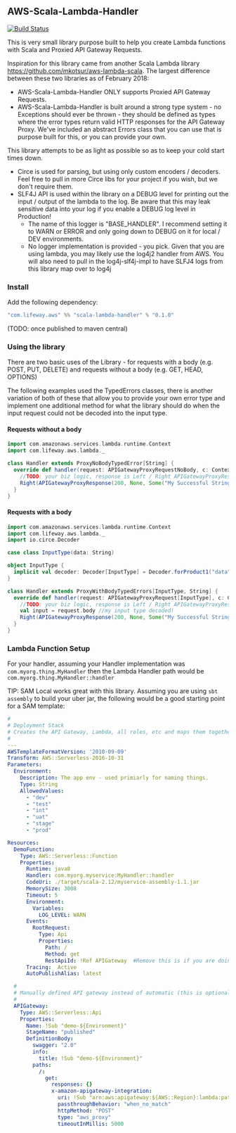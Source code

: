 AWS-Scala-Lambda-Handler
---
[![Build Status](https://travis-ci.org/lifeway/scala-aws-lambda-handler.svg?branch=master)](https://travis-ci.org/lifeway/scala-aws-lambda-handler)

This is very small library purpose built to help you create Lambda functions with Scala and Proxied API Gateway Requests.

Inspiration for this library came from another Scala Lambda library https://github.com/mkotsur/aws-lambda-scala. The largest difference between these two libraries as of February 2018:

* AWS-Scala-Lambda-Handler ONLY supports Proxied API Gateway Requests.
* AWS-Scala-Lambda-Handler is built around a strong type system - no Exceptions should ever be thrown - they should be defined as types where the error types return valid HTTP responses for the API Gateway Proxy. We've included an abstract Errors class that you can use that is purpose built for this, or you can provide your own.

This library attempts to be as light as possible so as to keep your cold start times down.
* Circe is used for parsing, but using only custom encoders / decoders. Feel free to pull in more Circe libs for your project if you wish, but we don't require them.
* SLF4J API is used within the library on a DEBUG level for printing out the input / output of the lambda to the log. Be aware that this may leak sensitive data into your log if you enable a DEBUG log level in Production!
  * The name of this logger is "BASE_HANDLER". I recommend setting it to WARN or ERROR and only going down to DEBUG on it for local / DEV environments.
  * No logger implementation is provided - you pick. Given that you are using lambda, you may likely use the log4j2 handler from AWS. You will also need to pull in the log4j-slf4j-impl to have SLFJ4 logs from this library map over to log4j 

### Install

Add the following dependency:
```scala
"com.lifeway.aws" %% "scala-lambda-handler" % "0.1.0"
```
(TODO: once published to maven central)

### Using the library
There are two basic uses of the Library - for requests with a body (e.g. POST, PUT, DELETE) and requests without a body (e.g. GET, HEAD, OPTIONS)

The following examples used the TypedErrors classes, there is another variation of both of these that allow you to provide your own error type and implement one additional method for what the library should do when the input request could not be decoded into the input type.

#### Requests without a body

```scala
import com.amazonaws.services.lambda.runtime.Context
import com.lifeway.aws.lambda._

class Handler extends ProxyNoBodyTypedError[String] {
  override def handler(request: APIGatewayProxyRequestNoBody, c: Context): Proxy.Response[Errors, String] = {
    //TODO: your biz logic, response is Left / Right APIGatewayProxyResponse of either Errors type or String type.
    Right(APIGatewayProxyResponse(200, None, Some("My Successful String!")))
  }
}
```

#### Requests with a body

```scala
import com.amazonaws.services.lambda.runtime.Context
import com.lifeway.aws.lambda._
import io.circe.Decoder

case class InputType(data: String)

object InputType {
  implicit val decoder: Decoder[InputType] = Decoder.forProduct1("data")(InputType.apply)
}

class Handler extends ProxyWithBodyTypedErrors[InputType, String] {
  override def handler(request: APIGatewayProxyRequest[InputType], c: Context): Proxy.Response[Errors, String] = {
    //TODO: your biz logic, response is Left / Right APIGatewayProxyResponse of either Errors type or String type.
    val input = request.body //my input type decoded!
    Right(APIGatewayProxyResponse(200, None, Some("My Successful String!")))
  }
}
```


### Lambda Function Setup
For your handler, assuming your Handler implementation was `com.myorg.thing.MyHandler` then the Lambda Handler path would be `com.myorg.thing.MyHandler::handler`

TIP: SAM Local works great with this library. Assuming you are using `sbt assembly` to build your uber jar, the following would be a good starting point for a SAM template:

```yaml
#
# Deployment Stack
# Creates the API Gateway, Lambda, all roles, etc and maps them together.
#
---
AWSTemplateFormatVersion: '2010-09-09'
Transform: AWS::Serverless-2016-10-31
Parameters:
  Environment:
    Description: The app env - used primiarly for naming things.
    Type: String
    AllowedValues:
      - "dev"
      - "test"
      - "int"
      - "uat"
      - "stage"
      - "prod"

Resources:
  DemoFunction:
    Type: AWS::Serverless::Function
    Properties:
      Runtime: java8
      Handler: com.myorg.myservice:MyHandler::handler
      CodeUri: ./target/scala-2.12/myservice-assembly-1.1.jar
      MemorySize: 3008
      Timeout: 5
      Environment:
        Variables:
          LOG_LEVEL: WARN
      Events:
        RootRequest:
          Type: Api
          Properties:
            Path: /
            Method: get
            RestApiId: !Ref APIGateway  #Remove this is if you are doing automatic API Gateway setup.
      Tracing:  Active
      AutoPublishAlias: latest

  #
  # Manually defined API gateway instead of automatic (this is optional - based on your needs). You need this to setup authorization, etc on endpoints.
  #
  APIGateway:
    Type: AWS::Serverless::Api
    Properties:
      Name: !Sub "demo-${Environment}"
      StageName: "published"
      DefinitionBody:
        swagger: "2.0"
        info:
          title: !Sub "demo-${Environment}"
        paths:
          /:
            get:
              responses: {}
              x-amazon-apigateway-integration:
                uri: !Sub "arn:aws:apigateway:${AWS::Region}:lambda:path/2015-03-31/functions/${DemoFunction.Arn}:latest/invocations"
                passthroughBehavior: "when_no_match"
                httpMethod: "POST"
                type: "aws_proxy"
                timeoutInMillis: 5000
```
